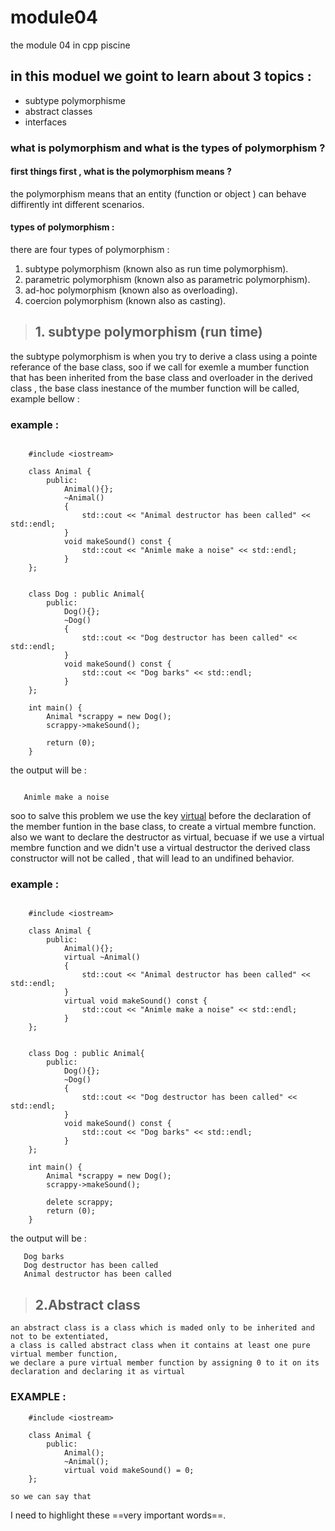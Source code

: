 # module04
the module 04 in cpp piscine

## in this moduel we goint to learn about 3 topics :
- subtype polymorphisme
- abstract classes
- interfaces

### what is polymorphism and what is the types of polymorphism ?
#### first things first , what is the polymorphism means ?
the polymorphism means that an entity (function or object ) can behave diffirently int different scenarios.
#### types of polymorphism :
there are four types of polymorphism :

1. subtype polymorphism (known also as run time polymorphism).
2. parametric polymorphism (known also as parametric polymorphism).
3. ad-hoc polymorphism (known also as overloading).
4. coercion polymorphism (known also as casting).

> ## 1. subtype polymorphism (run time)
the subtype polymorphism is when you try to derive a class using a pointe referance of the base class,
soo if we call for exemle a mumber function that has been inherited from the base class and overloader in the derived class , the base class inestance of the mumber function will be called, example bellow :

### example :
```

	#include <iostream>

	class Animal {
		public:
			Animal(){};
			~Animal()
			{
				std::cout << "Animal destructor has been called" << std::endl;
			}
			void makeSound() const {
				std::cout << "Animle make a noise" << std::endl;
			}
	};


	class Dog : public Animal{
		public:
			Dog(){};
			~Dog()
			{
				std::cout << "Dog destructor has been called" << std::endl;
			}
			void makeSound() const {
				std::cout << "Dog barks" << std::endl;
			}
	};

	int main() {
		Animal *scrappy = new Dog();
		scrappy->makeSound();

		return (0);
	}
```
the output will be :
 ```

	Animle make a noise
```

soo to salve this problem we use the key [virtual](https://www.educba.com/virtual-keyword-in-c-plus-plus/) before the declaration of the member funtion in the base class, to create a virtual membre function.
also we want to declare the destructor as virtual, becuase if we use a virtual membre function and we didn't use a virtual destructor the derived class constructor will not be called , that will lead to an undifined behavior.

### example :

```

	#include <iostream>

	class Animal {
		public:
			Animal(){};
			virtual ~Animal()
			{
				std::cout << "Animal destructor has been called" << std::endl;
			}
			virtual void makeSound() const {
				std::cout << "Animle make a noise" << std::endl;
			}
	};


	class Dog : public Animal{
		public:
			Dog(){};
			~Dog()
			{
				std::cout << "Dog destructor has been called" << std::endl;
			}
			void makeSound() const {
				std::cout << "Dog barks" << std::endl;
			}
	};

	int main() {
		Animal *scrappy = new Dog();
		scrappy->makeSound();

		delete scrappy;
		return (0);
	}
```
the output will be :
 ```
	Dog barks
	Dog destructor has been called
	Animal destructor has been called
```

> ## 2.Abstract class

	an abstract class is a class which is maded only to be inherited and not to be extentiated,
	a class is called abstract class when it contains at least one pure virtual member function,
	we declare a pure virtual member function by assigning 0 to it on its declaration and declaring it as virtual

### EXAMPLE :

```
	#include <iostream>

	class Animal {
		public:
			Animal();
			~Animal();
			virtual void makeSound() = 0;
	};
```

	so we can say that
	
I need to highlight these ==very important words==.